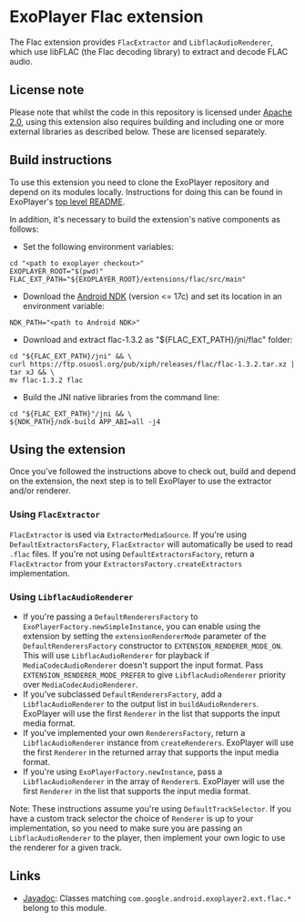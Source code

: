 # ExoPlayer Flac extension #

The Flac extension provides `FlacExtractor` and `LibflacAudioRenderer`, which
use libFLAC (the Flac decoding library) to extract and decode FLAC audio.

## License note ##

Please note that whilst the code in this repository is licensed under
[Apache 2.0][], using this extension also requires building and including one or
more external libraries as described below. These are licensed separately.

[Apache 2.0]: https://github.com/google/ExoPlayer/blob/release-v2/LICENSE

## Build instructions ##

To use this extension you need to clone the ExoPlayer repository and depend on
its modules locally. Instructions for doing this can be found in ExoPlayer's
[top level README][].

In addition, it's necessary to build the extension's native components as
follows:

* Set the following environment variables:

```
cd "<path to exoplayer checkout>"
EXOPLAYER_ROOT="$(pwd)"
FLAC_EXT_PATH="${EXOPLAYER_ROOT}/extensions/flac/src/main"
```

* Download the [Android NDK][] (version <= 17c) and set its location in an
  environment variable:

```
NDK_PATH="<path to Android NDK>"
```

* Download and extract flac-1.3.2 as "${FLAC_EXT_PATH}/jni/flac" folder:

```
cd "${FLAC_EXT_PATH}/jni" && \
curl https://ftp.osuosl.org/pub/xiph/releases/flac/flac-1.3.2.tar.xz | tar xJ && \
mv flac-1.3.2 flac
```

* Build the JNI native libraries from the command line:

```
cd "${FLAC_EXT_PATH}"/jni && \
${NDK_PATH}/ndk-build APP_ABI=all -j4
```

[top level README]: https://github.com/google/ExoPlayer/blob/release-v2/README.md
[Android NDK]: https://developer.android.com/tools/sdk/ndk/index.html

## Using the extension ##

Once you've followed the instructions above to check out, build and depend on
the extension, the next step is to tell ExoPlayer to use the extractor and/or
renderer.

### Using `FlacExtractor` ###

`FlacExtractor` is used via `ExtractorMediaSource`. If you're using
`DefaultExtractorsFactory`, `FlacExtractor` will automatically be used to read
`.flac` files. If you're not using `DefaultExtractorsFactory`, return a
`FlacExtractor` from your `ExtractorsFactory.createExtractors` implementation.

### Using `LibflacAudioRenderer` ###

* If you're passing a `DefaultRenderersFactory` to
  `ExoPlayerFactory.newSimpleInstance`, you can enable using the extension by
  setting the `extensionRendererMode` parameter of the `DefaultRenderersFactory`
  constructor to `EXTENSION_RENDERER_MODE_ON`. This will use
  `LibflacAudioRenderer` for playback if `MediaCodecAudioRenderer` doesn't
  support the input format. Pass `EXTENSION_RENDERER_MODE_PREFER` to give
  `LibflacAudioRenderer` priority over `MediaCodecAudioRenderer`.
* If you've subclassed `DefaultRenderersFactory`, add a `LibflacAudioRenderer`
  to the output list in `buildAudioRenderers`. ExoPlayer will use the first
  `Renderer` in the list that supports the input media format.
* If you've implemented your own `RenderersFactory`, return a
  `LibflacAudioRenderer` instance from `createRenderers`. ExoPlayer will use the
  first `Renderer` in the returned array that supports the input media format.
* If you're using `ExoPlayerFactory.newInstance`, pass a `LibflacAudioRenderer`
  in the array of `Renderer`s. ExoPlayer will use the first `Renderer` in the
  list that supports the input media format.

Note: These instructions assume you're using `DefaultTrackSelector`. If you have
a custom track selector the choice of `Renderer` is up to your implementation,
so you need to make sure you are passing an `LibflacAudioRenderer` to the
player, then implement your own logic to use the renderer for a given track.

## Links ##

* [Javadoc][]: Classes matching `com.google.android.exoplayer2.ext.flac.*`
  belong to this module.

[Javadoc]: https://google.github.io/ExoPlayer/doc/reference/index.html
